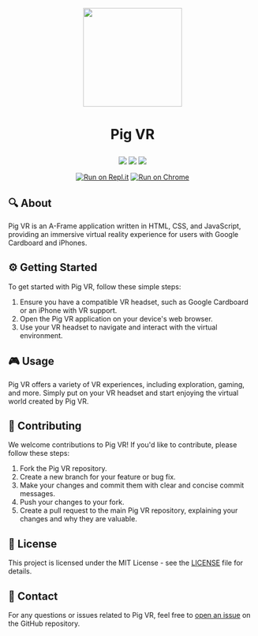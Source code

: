 <p align="center" >
  <img src="https://github.com/tacocatCLAUS/Pig-VR/assets/116687416/15780fa9-64e4-4f41-b9d2-d21f4b471372" width="200" height="">
</p>


<h1><p align="center">
  Pig VR
</p></h1>


<p align="center">
  <img src="https://img.shields.io/badge/Made%20with-HTML-orange?style=for-the-badge&logo=">
  <img src="https://img.shields.io/badge/Made%20with-JS-yellow?style=for-the-badge&logo=">
  <img src="https://img.shields.io/badge/Made%20with-AFrame-purple?style=for-the-badge&logo=">
</p>

<p align="center">
  <a href="https://replit.com/@tacocatCLAUS/Pig-VR-Template?v=1"><img src="https://binbashbanana.github.io/deploy-buttons/buttons/remade/replit.svg" alt="Run on Repl.it"></a>
  <a href="https://pigvr-website.tacocatclaus.repl.co/"><img src="https://img.shields.io/badge/Run_On_Chrome-4285F4?style=for-the-badge&amp;logo=Google-chrome&amp;logoColor=white" alt="Run on Chrome"></a>
</p>






## 🔍 About

Pig VR is an A-Frame application written in HTML, CSS, and JavaScript, providing an immersive virtual reality experience for users with Google Cardboard and iPhones.

## ⚙️ Getting Started

To get started with Pig VR, follow these simple steps:

1. Ensure you have a compatible VR headset, such as Google Cardboard or an iPhone with VR support.
2. Open the Pig VR application on your device's web browser.
3. Use your VR headset to navigate and interact with the virtual environment.

## 🎮 Usage

Pig VR offers a variety of VR experiences, including exploration, gaming, and more. Simply put on your VR headset and start enjoying the virtual world created by Pig VR.

## 🤝 Contributing

We welcome contributions to Pig VR! If you'd like to contribute, please follow these steps:

1. Fork the Pig VR repository.
2. Create a new branch for your feature or bug fix.
3. Make your changes and commit them with clear and concise commit messages.
4. Push your changes to your fork.
5. Create a pull request to the main Pig VR repository, explaining your changes and why they are valuable.

## 📄 License

This project is licensed under the MIT License - see the [LICENSE](LICENSE) file for details.

## 📧 Contact

For any questions or issues related to Pig VR, feel free to [open an issue](https://github.com/your-username/pig-vr/issues) on the GitHub repository.

